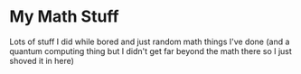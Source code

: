 # My Math Stuff
Lots of stuff I did while bored and just random math things I've done (and a quantum computing thing but I didn't get far beyond the math there so I just shoved it in here)
